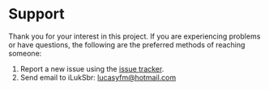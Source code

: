 Support
=======

Thank you for your interest in this project.  If you are experiencing problems or have questions, the following are the preferred methods of reaching someone:

1. Report a new issue using the [issue tracker](https://github.com/iLukSbr/iLukSbr/issues).
2. Send email to iLukSbr: [lucasyfm@hotmail.com](mailto:lucasyfm@hotmail.com)
